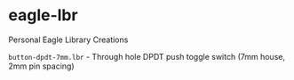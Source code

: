 # eagle-lbr
Personal Eagle Library Creations

```button-dpdt-7mm.lbr``` - Through hole DPDT push toggle switch (7mm house,
2mm pin spacing)
